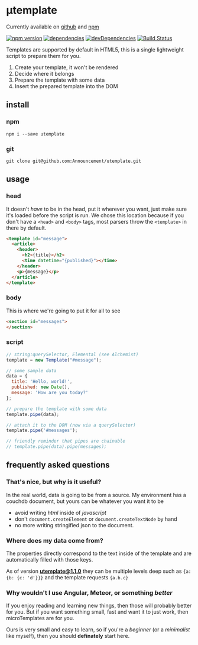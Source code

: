 # µtemplate
Currently available on
[github](https://github.com/Announcement/utemplate)
and
[npm](https://www.npmjs.com/package/utemplate)

[![npm version](https://badge.fury.io/js/utemplate.svg)](https://badge.fury.io/js/utemplate)
[![dependencies](https://david-dm.org/Announcement/utemplate/status.svg)](https://david-dm.org/Announcement/utemplate?view=list)
[![devDependencies](https://david-dm.org/Announcement/utemplate/dev-status.svg)](https://david-dm.org/Announcement/utemplate?type=dev&view=list)
[![Build Status](https://travis-ci.org/Announcement/utemplate.svg?branch=master)](https://travis-ci.org/Announcement/utemplate)

Templates are supported by default in HTML5, this is a single lightweight script to prepare them for you.

1. Create your template, it won't be rendered
2. Decide where it belongs
3. Prepare the template with some data
4. Insert the prepared template into the DOM

## install

### npm

 `npm i --save utemplate`

### git

`git clone git@github.com:Announcement/utemplate.git`

## usage

### head

It doesn't *have* to be in the head, put it wherever you want, just make sure it's loaded before the script is run.
We chose this location because if you don't have a `<head>` and `<body>` tags, most parsers throw the `<template>` in there by default.

~~~ html
<template id="message">
  <article>
    <header>
      <h2>{title}</h2>
      <time datetime="{published}"></time>
    </header>
    <p>{message}</p>
  </article>
</template>
~~~


### body

This is where we're going to put it for all to see

~~~ html
<section id="messages">
</section>
~~~

### script

~~~ javascript
// string:querySelector, Elemental (see Alchemist)
template = new Template("#message");

// some sample data
data = {
  title: 'Hello, world!',
  published: new Date(),
  message: 'How are you today?'
};

// prepare the template with some data
template.pipe(data);

// attach it to the DOM (now via a querySelector)
template.pipe('#messages');

// friendly reminder that pipes are chainable
// template.pipe(data).pipe(messages);
~~~

## frequently asked questions
### That's nice, but why is it useful?

In the real world, data is going to be from a source.
My environment has a couchdb document, but yours can be whatever you want it to be

- avoid writing *html* inside of *javascript*
- don't `document.createElement` or `document.createTextNode` by hand
- no more writing stringified json to the document.


### Where does my data come from?

The properties directly correspond to the text inside of the template and are automatically filled with those keys.

As of version **utemplate@1.1.0** they can be multiple levels deep such as `{a: {b: {c: 'd'}}}` and the template requests `{a.b.c}`

### Why wouldn't I use Angular, Meteor, or something *better*

If you enjoy reading and learning new things, then those will probably better for you. But if you want something small, fast and want it to just work, then microTemplates are for you.

Ours is very small and easy to learn, so if you're a *beginner* (or a *minimalist* like myself), then you should **definately** start here.
